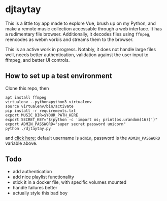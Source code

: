 # djtaytay
This is a little toy app made to explore Vue, brush up on my Python, and make a remote music collection accessable through a web interface. It has a rudimentary file browser. Additionally, it decodes files using `ffmpeg`, reencodes as webm vorbis and streams them to the browser.

This is an active work in progress. Notably, it does not handle large files well, needs better authentication, validation against the user input to ffmpeg, and better UI controls.

## How to set up a test environment
Clone this repo, then
```
apt install ffmpeg
virtualenv --python=python3 virtualenv
source virtualenv/bin/activate
pip install -r requirements.txt
export MUSIC_DIR=$YOUR_PATH_HERE
export SECRET_KEY="$(python -c 'import os; print(os.urandom(16))')"
export ADMIN_PASSWORD="super secret password unicorn"
python ./djtaytay.py
```
and [click here](http://127.0.0.1:5000/); default username is `admin`, password is the `ADMIN_PASSWORD` variable above.

## Todo
* add authentication
* add nice playlist functionality
* stick it in a docker file, with specific volumes mounted
* handle failures better
* actually style this bad boy

